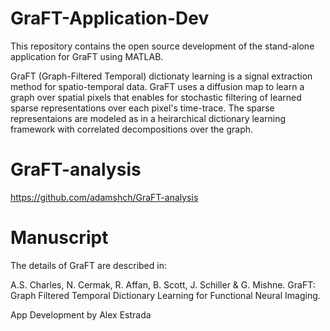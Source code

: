 # GraFT-Application-Dev

This repository contains the open source development of the stand-alone application for GraFT using MATLAB.

GraFT (Graph-Filtered Temporal) dictionaty learning is a signal extraction method for spatio-temporal data. GraFT uses a diffusion map to learn a graph over spatial pixels that enables for stochastic filtering of learned sparse representations over each pixel's time-trace. The sparse representaions are modeled as in a heirarchical dictionary learning framework with correlated decompositions over the graph.

# GraFT-analysis

https://github.com/adamshch/GraFT-analysis


# Manuscript

The details of GraFT are described in:

A.S. Charles, N. Cermak, R. Affan, B. Scott, J. Schiller & G. Mishne. GraFT: Graph Filtered Temporal Dictionary Learning for Functional Neural Imaging.

App Development by Alex Estrada
